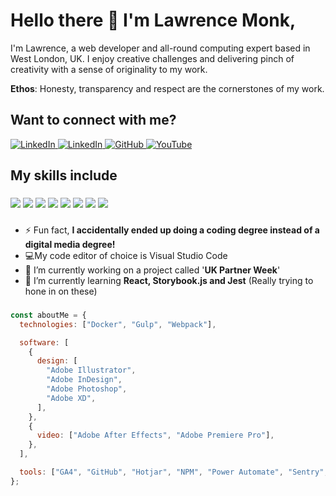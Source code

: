 # Hello there 👋 I'm Lawrence Monk,

I'm Lawrence, a web developer and all-round computing expert based in West London, UK. I enjoy creative challenges and delivering pinch of creativity with a sense of originality to my work.

**Ethos**: Honesty, transparency and respect are the cornerstones of my work.

###

## Want to connect with me?

<p align="left">
  <a href="https://www.linkedin.com/in/lawrencemonk/">
    <img src="https://img.shields.io/badge/linkedin-%230077B5.svg?style=for-the-badge&logoColor=white" alt="LinkedIn">
  </a>
  <a href="https://www.instagram.com/lawrence_monk_/">
    <img src="https://img.shields.io/badge/instagram-E1306C?logo=instagram&style=for-the-badge&logoColor=white" alt="LinkedIn">
  </a>
  <a href="https://github.com/lmonk72">
    <img src="https://img.shields.io/badge/GitHub-100000?style=for-the-badge&logo=github&logoColor=white" alt="GitHub">
  </a>
  <a href="https://www.youtube.com/monk7mad">
    <img src="https://img.shields.io/youtube/channel/views/UCvUmZtk1FoYZRSgQrucldng?style=for-the-badge&logo=youtube&logoColor=white" alt="YouTube">
  </a>
</p>

## My skills include
###
<img src="https://img.shields.io/badge/html%20-%2320232a.svg?&style=for-the-badge&logo=html5&logoColor=%E34F26"/>
<img src="https://img.shields.io/badge/css%20-%2320232a.svg?&style=for-the-badge&logo=css&logoColor=663399" />
<img src="https://img.shields.io/badge/sass/scss%20-%2320232a.svg?&style=for-the-badge&logo=sass&logoColor=%CC6699"/>
<img src="https://img.shields.io/badge/javascript%20-%2320232a.svg?&style=for-the-badge&logo=javascript&logoColor=%F7DF1E"/>
<img src="https://img.shields.io/badge/typescript%20-%2320232a.svg?&style=for-the-badge&logo=typescript&logoColor=%3178C6"/>
<img src="https://img.shields.io/badge/react%20-%2320232a.svg?&style=for-the-badge&logo=react&logoColor=%2361DAFB"/>
<img src="https://img.shields.io/badge/php%20-%2320232a.svg?&style=for-the-badge&logo=php&logoColor=777BB4"/>
<img src="https://img.shields.io/badge/mysql%20-%2320232a.svg?&style=for-the-badge&logo=mysql&logoColor=%4479A1"/>

###

- ⚡ Fun fact, **I accidentally ended up doing a coding degree instead of a digital media degree!**
- 💻My code editor of choice is Visual Studio Code
- 🔭 I’m currently working on a project called '**UK Partner Week**'
- 🌱 I’m currently learning **React, Storybook.js and Jest** (Really trying to hone in on these)

###

```js
const aboutMe = {
  technologies: ["Docker", "Gulp", "Webpack"],

  software: [
    {
      design: [
        "Adobe Illustrator",
        "Adobe InDesign",
        "Adobe Photoshop",
        "Adobe XD",
      ],
    },
    {
      video: ["Adobe After Effects", "Adobe Premiere Pro"],
    },
  ],

  tools: ["GA4", "GitHub", "Hotjar", "NPM", "Power Automate", "Sentry", "Zapier"],
};

```
